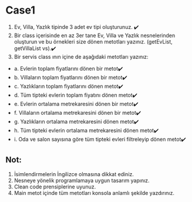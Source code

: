# Case1

1. Ev, Villa, Yazlık tipinde 3 adet ev tipi oluşturunuz. ✔️
2. Bir class içerisinde en az 3er tane Ev, Villa ve Yazlık nesnelerinden oluşturun ve bu örnekleri size
dönen metotları yazınız. (getEvList, getVillaList vs).✔️
3. Bir servis class ının içine de aşağıdaki metotları yazınız:
- a. Evlerin toplam fiyatlarını dönen bir metot✔️
- b. Villaların toplam fiyatlarını dönen bir metot✔️
- c. Yazlıkların toplam fiyatlarını dönen metot✔️
- d. Tüm tipteki evlerin toplam fiyatını dönen metot✔️
- e. Evlerin ortalama metrekaresini dönen bir metot✔️
- f. Villaların ortalama metrekaresini dönen bir metot✔️
- g. Yazlıkların ortalama metrekaresini dönen metot✔️
- h. Tüm tipteki evlerin ortalama metrekaresini dönen metot✔️
- i. Oda ve salon sayısına göre tüm tipteki evleri filtreleyip dönen metot✔️

## Not:

1. İsimlendirmelerin İngilizce olmasına dikkat ediniz.
2. Nesneye yönelik programlamaya uygun tasarım yapınız.
3. Clean code prensiplerine uyunuz.
4. Main metot içinde tüm metotları konsola anlamlı şekilde yazdırınız. 
